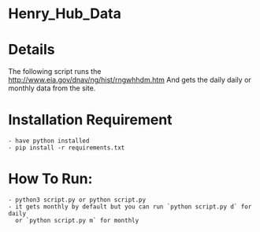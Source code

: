 # Henry_Hub_Data

# Details
The following script runs the http://www.eia.gov/dnav/ng/hist/rngwhhdm.htm
And gets the daily daily or monthly data from the site.

# Installation Requirement
    - have python installed
    - pip install -r requirements.txt

# How To Run:
    - python3 script.py or python script.py
    - it gets monthly by default but you can run `python script.py d` for daily 
      or `python script.py m` for monthly
